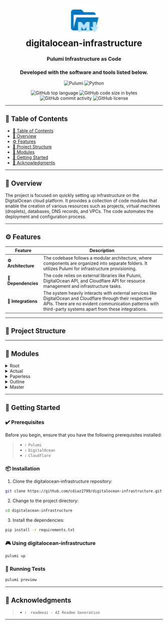 <div align="center">
<h1 align="center">
<img src="https://raw.githubusercontent.com/PKief/vscode-material-icon-theme/ec559a9f6bfd399b82bb44393651661b08aaf7ba/icons/folder-markdown-open.svg" width="100" />
<br>digitalocean-infrastructure
</h1>
<h3>Pulumi Infrastructure as Code</h3>
<h3>Developed with the software and tools listed below.</h3>

<p align="center">
<img src="https://img.shields.io/badge/Pulumi-8A3391.svg?style&logo=Pulumi&logoColor=white" alt="Pulumi" />
<img src="https://img.shields.io/badge/Python-3776AB.svg?style&logo=Python&logoColor=white" alt="Python" />
</p>
<img src="https://img.shields.io/github/languages/top/cdiaz2799/digitalocean-infrastructure?color=5D6D7E
" alt="GitHub top language" />
<img src="https://img.shields.io/github/languages/code-size/cdiaz2799/digitalocean-infrastructure?style&color=5D6D7E" alt="GitHub code size in bytes" />
<img src="https://img.shields.io/github/commit-activity/m/cdiaz2799/digitalocean-infrastructure?style&color=5D6D7E" alt="GitHub commit activity" />
<img src="https://img.shields.io/github/license/cdiaz2799/digitalocean-infrastructure?style&color=5D6D7E" alt="GitHub license" />
</div>

---

## 📒 Table of Contents
- [📒 Table of Contents](#-table-of-contents)
- [📍 Overview](#-overview)
- [⚙️ Features](#-features)
- [📂 Project Structure](#project-structure)
- [🧩 Modules](#modules)
- [🚀 Getting Started](#-getting-started)
- [👏 Acknowledgments](#-acknowledgments)

---


## 📍 Overview

The project is focused on quickly setting up infrastructure on the DigitalOcean cloud platform. It provides a collection of code modules that enable the creation of various resources such as projects, virtual machines (droplets), databases, DNS records, and VPCs. The code automates the deployment and configuration process.

---

## ⚙️ Features

| Feature             | Description                                                                                                                                                                                                             |
|---------------------|-------------------------------------------------------------------------------------------------------------------------------------------------------------------------------------------------------------------------|
| **⚙️ Architecture** | The codebase follows a modular architecture, where components are organized into separate folders. It utilizes Pulumi for infrastructure provisioning.                                                                  |
| **🔗 Dependencies** | The code relies on external libraries like Pulumi, DigitalOcean API, and Cloudflare API for resource management and infrastructure tasks.                                                                               |
| **🔌 Integrations** | The system heavily interacts with external services like DigitalOcean and Cloudflare through their respective APIs. There are no evident communication patterns with third-party systems apart from these integrations. |

---


## 📂 Project Structure




---

## 🧩 Modules

<details closed><summary>Root</summary>

| File                                                                                                                | Summary                                                                                                                                                                                                                  |
|---------------------------------------------------------------------------------------------------------------------|--------------------------------------------------------------------------------------------------------------------------------------------------------------------------------------------------------------------------|
| [__main__.py](https://github.com/cdiaz2799/digitalocean-infrastructure.git/blob/main/__main__.py)                   | This code iterates over folders in a given directory, imports Python modules within these folders, and executes callable functions within these modules. It allows for dynamic execution of code in a structured manner. |
| [component_project.py](https://github.com/cdiaz2799/digitalocean-infrastructure.git/blob/main/component_project.py) | This code defines an "AppProject" class that creates a new DigitalOcean project. The project is given a name, description, and environment. The class also registers the project's URN as an output.                     |

</details>

<details closed><summary>Actual</summary>

| File                                                                                                 | Summary                                                                                                    |
|------------------------------------------------------------------------------------------------------|------------------------------------------------------------------------------------------------------------|
| [actual.py](https://github.com/cdiaz2799/digitalocean-infrastructure.git/blob/main/actual/actual.py) | This code sets up a DigitalOcean project, creates a web application, and sets up DNS records using Pulumi. |

</details>

<details closed><summary>Paperless</summary>

| File                                                                                                      | Summary                                                                                                                                                                                                                                                             |
| ---                                                                                                       | ---                                                                                                                                                                                                                                                                 |
| [droplet.py](https://github.com/cdiaz2799/digitalocean-infrastructure.git/blob/main/paperless/droplet.py) | The code sets up a Droplet (virtual machine) on DigitalOcean for the Paperless project. It defines the Droplet's specifications, including the region, size, image, and SSH key. The Droplet is also associated with a VPC and has monitoring and an agent enabled. |
| [project.py](https://github.com/cdiaz2799/digitalocean-infrastructure.git/blob/main/paperless/project.py) | The code imports a project component and creates an AppProject object for a paperless app with specified app name and project name.                                                                                                                                 |

</details>

<details closed><summary>Outline</summary>

| File                                                                                                    | Summary                                                                                                                                                                                                                                                                                                                                                     |
| ---                                                                                                     | ---                                                                                                                                                                                                                                                                                                                                                         |
| [db.py](https://github.com/cdiaz2799/digitalocean-infrastructure.git/blob/main/outline/db.py)           | This code configures a DigitalOcean database and firewall rules for an Outline application. It defines a database, a user, and firewall rules that allow connections from a specific Droplet.                                                                                                                                                               |
| [droplet.py](https://github.com/cdiaz2799/digitalocean-infrastructure.git/blob/main/outline/droplet.py) | This code sets up a DigitalOcean VM (Virtual Machine) for the Outline app, assigns a reserved IP address, and adds the VM to a project for resource management.                                                                                                                                                                                             |
| [dns.py](https://github.com/cdiaz2799/digitalocean-infrastructure.git/blob/main/outline/dns.py)         | This code sets up a DNS record for an Outline server using the Cloudflare DNS provider. It retrieves the Zone ID for "cdiaz.cloud", creates a DNS record named "outline" with the A record type, and points it to the Outline server's IP address. The DNS record is set to be proxied by Cloudflare. The code then exports the hostname of the DNS record. |
| [project.py](https://github.com/cdiaz2799/digitalocean-infrastructure.git/blob/main/outline/project.py) | This code sets up a project called "Outline" on the DigitalOcean cloud platform. It includes the project's name, description, environment, and purpose.                                                                                                                                                                                                     |

</details>

<details closed><summary>Master</summary>

| File                                                                                                       | Summary                                                                                                                                                                                                                                                                   |
| ---                                                                                                        | ---                                                                                                                                                                                                                                                                       |
| [vpc.py](https://github.com/cdiaz2799/digitalocean-infrastructure.git/blob/main/master/vpc.py)             | This Python Pulumi code deploys VPC(s) on DigitalOcean in the specified regions. It uses the Pulumi DigitalOcean provider to create VPC resources, setting the VPC name and region for each VPC. The created VPC(s) are stored in the `vpcs` list.                        |
| [ansible.py](https://github.com/cdiaz2799/digitalocean-infrastructure.git/blob/main/master/ansible.py)     | This code provisions a DigitalOcean virtual machine (Droplet) running Ubuntu, with specified tags and SSH key. It also associates the Droplet with a VPC and deploys cloud-init configuration. Finally, it adds the Droplet to a project for organization and management. |
| [database.py](https://github.com/cdiaz2799/digitalocean-infrastructure.git/blob/main/master/database.py)   | The code creates a database cluster on the DigitalOcean platform using different engines such as Postgres, MySQL, MongoDB, and Redis. It sets the engine version, cluster name, node count, region, size, and connects it to a private network.                           |
| [project.py](https://github.com/cdiaz2799/digitalocean-infrastructure.git/blob/main/master/project.py)     | This code creates a DigitalOcean project called "master" for operational and developer tooling with protection enabled.                                                                                                                                                   |
| [opconnect.py](https://github.com/cdiaz2799/digitalocean-infrastructure.git/blob/main/master/opconnect.py) | This code deploys a DigitalOcean Droplet running Rocky Linux and sets up a firewall with inbound and outbound rules. It also creates a DNS record with Cloudflare.                                                                                                        |

</details>

---

## 🚀 Getting Started

### ✔️ Prerequisites

Before you begin, ensure that you have the following prerequisites installed:
> - `ℹ️ Pulumi`
> - `ℹ️ DigitalOcean`
> - `ℹ️ Cloudflare`

### 📦 Installation

1. Clone the digitalocean-infrastructure repository:
```sh
git clone https://github.com/cdiaz2799/digitalocean-infrastructure.git
```

2. Change to the project directory:
```sh
cd digitalocean-infrastructure
```

3. Install the dependencies:
```sh
pip install -r requirements.txt
```

### 🎮 Using digitalocean-infrastructure

```sh
pulumi up
```

### 🧪 Running Tests
```sh
pulumi preview
```

---

## 👏 Acknowledgments

> - `ℹ️  readmeai - AI Readme Generation`

---
